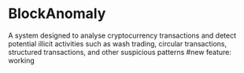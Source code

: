 # BlockAnomaly
A system designed to analyse cryptocurrency transactions and detect potential illicit activities such as wash trading, circular transactions, structured transactions, and other suspicious patterns
#new feature: working 